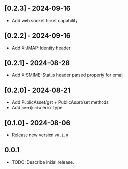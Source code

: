 ## [0.2.3] - 2024-09-16
- Add web socket ticket capability

## [0.2.2] - 2024-09-16
- Add X-JMAP-Identity header

## [0.2.1] - 2024-08-28
- Add X-SMIME-Status header parsed property for email

## [0.2.0] - 2024-08-21
- Add PublicAsset/get + PublicAsset/set methods
- Add `overQuota` error type

## [0.1.0] - 2024-08-06
- Release new version `v0.1.0`

## 0.0.1

* TODO: Describe initial release.
